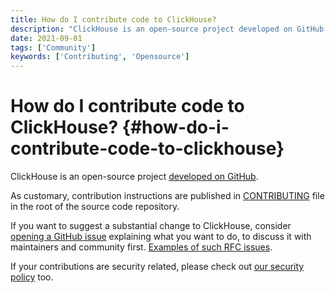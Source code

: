 ```yaml
---
title: How do I contribute code to ClickHouse?
description: "ClickHouse is an open-source project developed on GitHub. As customary, contribution instructions are published in CONTRIBUTING file in the root of the source code repository."
date: 2021-09-01
tags: ['Community']
keywords: ['Contributing', 'Opensource']
---
```


# How do I contribute code to ClickHouse? {#how-do-i-contribute-code-to-clickhouse}

ClickHouse is an open-source project [developed on GitHub](https://github.com/ClickHouse/ClickHouse).

<!-- truncate -->

As customary, contribution instructions are published in [CONTRIBUTING](https://github.com/ClickHouse/ClickHouse/blob/master/CONTRIBUTING.md) file in the root of the source code repository.

If you want to suggest a substantial change to ClickHouse, consider [opening a GitHub issue](https://github.com/ClickHouse/ClickHouse/issues/new/choose) explaining what you want to do, to discuss it with maintainers and community first. [Examples of such RFC issues](https://github.com/ClickHouse/ClickHouse/issues?q=is%3Aissue+is%3Aopen+rfc).

If your contributions are security related, please check out [our security policy](https://github.com/ClickHouse/ClickHouse/security/policy/) too.
